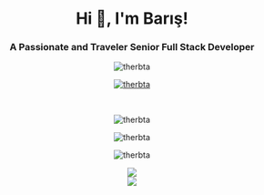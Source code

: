 
<h1 align="center">Hi 👋, I'm Barış!</h1>
<h3 align="center">A Passionate and Traveler Senior Full Stack Developer </h3>

<p align="center">
  <img src="https://komarev.com/ghpvc/?username=therbta&label=Profile%20views&color=0e75b6&style=flat&show_icons=true&theme=radical" alt="therbta" />
  <div align="center"> <a href="https://twitter.com/therbta" target="blank"><img src="https://img.shields.io/twitter/follow/therbta?logo=twitter&style=for-the-badge" alt="therbta" /></a> </div>
</p>

<br>

<p align="center"><img align="center" src="https://github-readme-stats.vercel.app/api/top-langs?username=therbta&show_icons=true&locale=en&layout=compact" alt="therbta" /></p>

<p align="center"><img align="center" src="https://github-readme-stats.vercel.app/api?username=therbta&show_icons=true&locale=en" alt="therbta" /></p>

<p align="center">
<img align="center" src="https://github-readme-streak-stats.herokuapp.com/?user=therbta&" alt="therbta" /></p>

<div  align="center"> <img src="https://activity-graph.herokuapp.com/graph?username=therbta&theme=xcode" /></div>
<div  align="center"> <img src="https://github.com/therbta/therbta/blob/output/github-contribution-grid-snake.svg" /></div>
